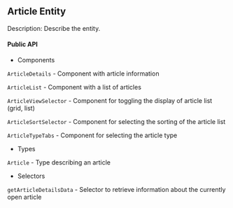 ## Article Entity

Description:
Describe the entity.

#### Public API

- Components

`ArticleDetails` - Component with article information

`ArticleList` - Component with a list of articles

`ArticleViewSelector` - Component for toggling the display of article list (grid, list)

`ArticleSortSelector` - Component for selecting the sorting of the article list

`ArticleTypeTabs` - Component for selecting the article type

- Types

`Article` - Type describing an article

- Selectors

`getArticleDetailsData` - Selector to retrieve information about the currently open article
